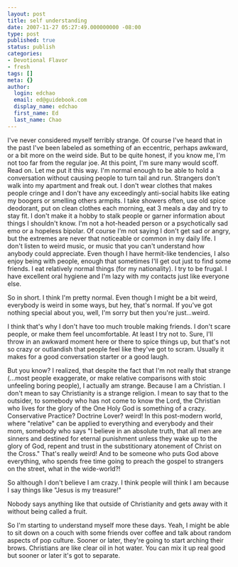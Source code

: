 ```yaml
---
layout: post
title: self understanding
date: 2007-11-27 05:27:49.000000000 -08:00
type: post
published: true
status: publish
categories:
- Devotional Flavor
- fresh
tags: []
meta: {}
author:
  login: edchao
  email: ed@guidebook.com
  display_name: edchao
  first_name: Ed
  last_name: Chao
---
```

<p>I've never considered myself terribly strange.  Of course I've heard that in the past I've been labeled as something of an eccentric, perhaps awkward, or a bit more on the weird side.  But to be quite honest, if you know me, I'm not too far from the regular joe.  At this point, I'm sure many would scoff.  Read on.  Let me put it this way. I'm normal enough to be able to hold a conversation without causing people to turn tail and run.  Strangers don't walk into my apartment and freak out.  I don't wear clothes that makes people cringe and I don't have any exceedingly anti-social habits like eating my boogers or smelling others armpits.  I take showers often, use old spice deodorant, put on clean clothes each morning, eat 3 meals a day and try to stay fit.  I don't make it a hobby to stalk people or garner information about things I shouldn't know.  I'm not a hot-headed person or a psychotically sad emo or a hopeless bipolar.  Of course I'm not saying I don't get sad or angry, but the extremes are never that noticeable or common in my daily life.   I don't listen to weird music, or music that you can't understand how anybody could appreciate.  Even though I have hermit-like tendencies, I also enjoy being with people, enough that sometimes I'll get out just to find some friends.  I eat relatively normal things (for my nationality).  I try to be frugal.  I have excellent oral hygiene and I'm lazy with my contacts just like everyone else.</p>
<p>So in short.  I think I'm pretty normal.  Even though I might be a bit weird, everybody is weird in some ways, but hey, that's normal.  If you've got nothing special about you, well, I'm sorry but then you're just...weird.</p>
<p>I think that's why I don't have too much trouble making friends.  I don't scare people, or make them feel uncomfortable.  At least I try not to.  Sure, I'll throw in an awkward moment here or there to spice things up, but that's not so crazy or outlandish that people feel like they've got to scram.  Usually it makes for a good conversation starter or a good laugh.</p>
<p>But you know? I realized, that despite the fact that I'm not really that strange (...most people exaggerate, or make relative comparisons with stoic unfeeling boring people), I actually am strange. Because I am a Christian.  I don't mean to say Christianity is a strange religion.  I mean to say that to the outsider, to somebody who has not come to know the Lord, the Christian who lives for the glory of the One Holy God is something of a crazy.  Conservative Practice? Doctrine Lover? weird! In this post-modern world, where "relative" can be applied to everything and everybody and their mom, somebody who says "I believe in an absolute truth, that all men are sinners and destined for eternal punishment unless they wake up to the glory of God, repent and trust in the substitionary atonement of Christ on the Cross."  That's really weird!  And to be someone who puts God above everything, who spends free time going to preach the gospel to strangers on the street, what in the wide-world?!</p>
<p>So although I don't believe I am crazy.  I think people will think I am because I say things like "Jesus is my treasure!"</p>
<p>Nobody says anything like that outside of Christianity and gets away with it without being called a fruit.</p>
<p>So I'm starting to understand myself more these days.  Yeah, I might be able to sit down on a couch with some friends over coffee and talk about random aspects of pop culture.  Sooner or later, they're going to start arching their brows.  Christians are like clear oil in hot water.  You can mix it up real good but sooner or later it's got to separate.</p>

